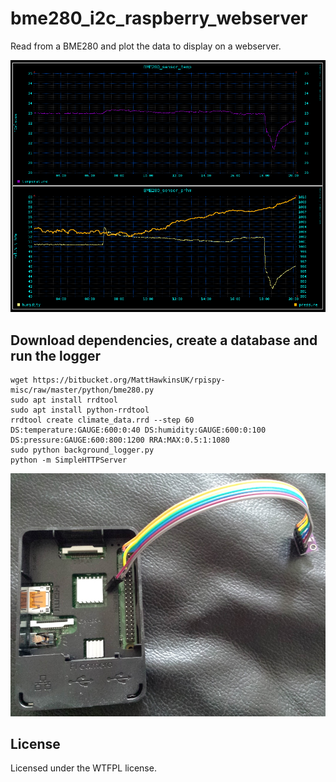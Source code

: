 # bme280_i2c_raspberry_webserver
Read from a BME280 and plot the data to display on a webserver.

![alt text](https://raw.githubusercontent.com/ran-sama/bme280_i2c_raspberry_webserver/master/climate.png)

## Download dependencies, create a database and run the logger
```
wget https://bitbucket.org/MattHawkinsUK/rpispy-misc/raw/master/python/bme280.py
sudo apt install rrdtool
sudo apt install python-rrdtool
rrdtool create climate_data.rrd --step 60 DS:temperature:GAUGE:600:0:40 DS:humidity:GAUGE:600:0:100 DS:pressure:GAUGE:600:800:1200 RRA:MAX:0.5:1:1080
sudo python background_logger.py
python -m SimpleHTTPServer
```
![alt text](https://raw.githubusercontent.com/ran-sama/bme280_i2c_raspberry_webserver/master/device_photo.jpg)

## License
Licensed under the WTFPL license.
